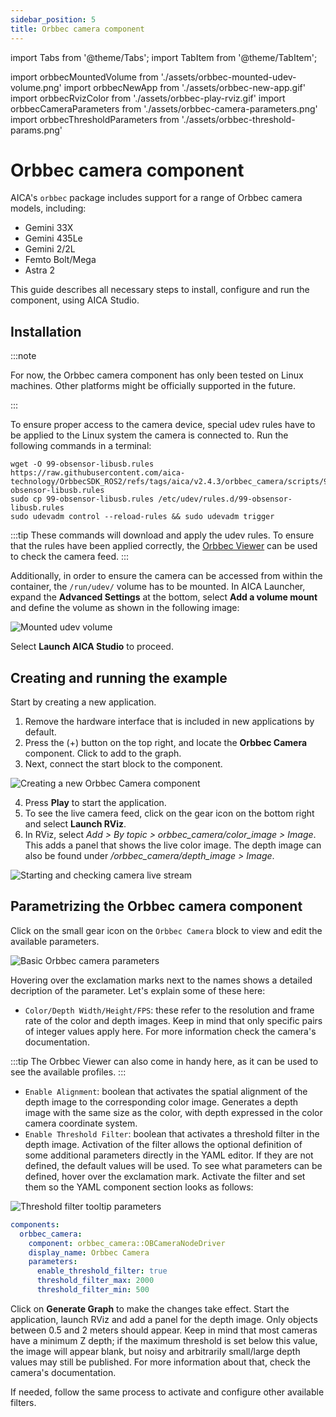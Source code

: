 ```yaml
---
sidebar_position: 5
title: Orbbec camera component
---
```


import Tabs from '@theme/Tabs';
import TabItem from '@theme/TabItem';

import orbbecMountedVolume from './assets/orbbec-mounted-udev-volume.png'
import orbbecNewApp from './assets/orbbec-new-app.gif'
import orbbecRvizColor from './assets/orbbec-play-rviz.gif'
import orbbecCameraParameters from './assets/orbbec-camera-parameters.png'
import orbbecThresholdParameters from './assets/orbbec-threshold-params.png'


# Orbbec camera component

AICA's `orbbec` package includes support for a range of Orbbec camera models, including:

- Gemini 33X
- Gemini 435Le
- Gemini 2/2L
- Femto Bolt/Mega
- Astra 2

This guide describes all necessary steps to install, configure and run the component,
using AICA Studio.  

## Installation

:::note

For now, the Orbbec camera component has only been tested on Linux machines. Other platforms might be officially supported in the future.

:::

To ensure proper access to the camera device, special udev rules have to be applied to the Linux system
the camera is connected to. Run the following commands in a terminal: 

```shell
wget -O 99-obsensor-libusb.rules https://raw.githubusercontent.com/aica-technology/OrbbecSDK_ROS2/refs/tags/aica/v2.4.3/orbbec_camera/scripts/99-obsensor-libusb.rules
sudo cp 99-obsensor-libusb.rules /etc/udev/rules.d/99-obsensor-libusb.rules
sudo udevadm control --reload-rules && sudo udevadm trigger
```

:::tip
These commands will download and apply the udev rules. To ensure that the rules have been applied
correctly, the [Orbbec Viewer](https://github.com/orbbec/OrbbecSDK/releases) can be used to check 
the camera feed.
:::


Additionally, in order to ensure the camera can be accessed from within the container, the `/run/udev/` volume
has to be mounted. In AICA Launcher, expand the **Advanced Settings** at the bottom, select
**Add a volume mount** and define the volume as shown in the following image:

<div class="text--center">
  <img src={orbbecMountedVolume} alt="Mounted udev volume" />
</div>

Select **Launch AICA Studio** to proceed. 

## Creating and running the example

Start by creating a new application. 

1. Remove the hardware interface that is included in new applications by default.
2. Press the (+) button on the top right, and locate the **Orbbec Camera** component. Click to add
to the graph. 
3. Next, connect the start block to the component.

<div class="text--center">
  <img src={orbbecNewApp} alt="Creating a new Orbbec Camera component" />
</div>

4. Press **Play** to start the application. 
5. To see the live camera feed, click on the gear icon on the bottom right and select
**Launch RViz**.
6. In RViz, select _Add > By topic > orbbec_camera/color_image > Image_. This adds a panel that shows the
live color image. The depth image can also be found under _/orbbec_camera/depth_image > Image_.

<div class="text--center">
  <img src={orbbecRvizColor} alt="Starting and checking camera live stream" />
</div>

## Parametrizing the Orbbec camera component

Click on the small gear icon on the `Orbbec Camera` block to view and edit the available parameters.

<div class="text--center">
  <img src={orbbecCameraParameters} alt="Basic Orbbec camera parameters" />
</div>

Hovering over the exclamation marks next to the names shows a detailed decription of the parameter. 
Let's explain some of these here:

- `Color/Depth Width/Height/FPS`: these refer to the resolution and frame rate of the color and depth
images. Keep in mind that only specific pairs of integer values apply here. For more information 
check the camera's documentation. 

:::tip
The Orbbec Viewer can also come in handy here, as it can be used to see the available profiles.
:::

- `Enable Alignment`: boolean that activates the spatial alignment of the depth image to the
corresponding color image. Generates a depth image with the same size as the color, with depth
expressed in the color camera coordinate system. 
- `Enable Threshold Filter`: boolean that activates a threshold filter in the depth image. Activation
of the filter allows the optional definition of some additional parameters directly in the YAML editor. 
If they are not defined, the default values will be used. To see what parameters can be defined, hover 
over the exclamation mark. Activate the filter and set them so the YAML component section looks as
follows:

<div class="text--center">
  <img src={orbbecThresholdParameters} alt="Threshold filter tooltip parameters" />
</div>


```yaml
components:
  orbbec_camera:
    component: orbbec_camera::OBCameraNodeDriver
    display_name: Orbbec Camera
    parameters:
      enable_threshold_filter: true
      threshold_filter_max: 2000
      threshold_filter_min: 500
```

Click on **Generate Graph** to make the changes take effect. Start the application, launch RViz and add
a panel for the depth image. Only objects between 0.5 and 2 meters should appear. Keep in mind that most
cameras have a minimum Z depth; if the maximum threshold is set below this value, the image will appear
blank, but noisy and arbitrarily small/large depth values may still be published. For more information about that, check the camera's documentation. 

If needed, follow the same process to activate and configure other available filters.  